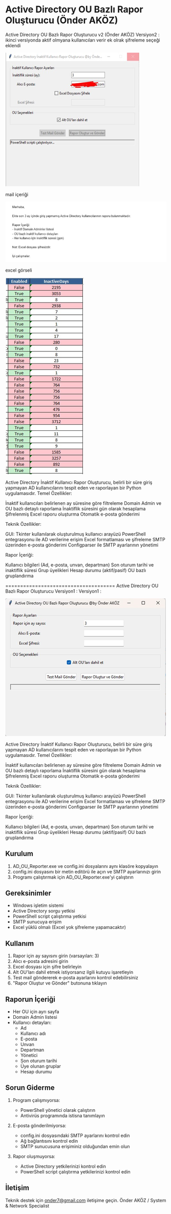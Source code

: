 Active Directory OU Bazlı Rapor Oluşturucu (Önder AKÖZ)
=====================================

Active Directory OU Bazlı Rapor Oluşturucu v2 (Önder AKÖZ) Versiyon2 :
ikinci versiyonda aktif olmyana kullanıcıları verir ek olrak şifreleme seçeği eklendi

![Ana Ekran](s33.jpg)

mail içeriği

![Ana Ekran](ss22.jpg)

excel görseli

![Ana Ekran](ss4.jpg)

Active Directory İnaktif Kullanıcı Rapor Oluşturucu, belirli bir süre giriş yapmayan AD kullanıcılarını tespit eden ve raporlayan bir Python uygulamasıdır.
Temel Özellikler:

İnaktif kullanıcıları belirlenen ay süresine göre filtreleme
Domain Admin ve OU bazlı detaylı raporlama
İnaktiflik süresini gün olarak hesaplama
Şifrelenmiş Excel raporu oluşturma
Otomatik e-posta gönderimi

Teknik Özellikler:

GUI: Tkinter kullanılarak oluşturulmuş kullanıcı arayüzü
PowerShell entegrasyonu ile AD verilerine erişim
Excel formatlaması ve şifreleme
SMTP üzerinden e-posta gönderimi
Configparser ile SMTP ayarlarının yönetimi

Rapor İçeriği:

Kullanıcı bilgileri (Ad, e-posta, unvan, departman)
Son oturum tarihi ve inaktiflik süresi
Grup üyelikleri
Hesap durumu (aktif/pasif)
OU bazlı gruplandırma

=====================================
Active Directory OU Bazlı Rapor Oluşturucu Versiyon1 :
Versiyon1 :

![Ana Ekran](user_report.jpg)

Active Directory İnaktif Kullanıcı Rapor Oluşturucu, belirli bir süre giriş yapmayan AD kullanıcılarını tespit eden ve raporlayan bir Python uygulamasıdır.
Temel Özellikler:

İnaktif kullanıcıları belirlenen ay süresine göre filtreleme
Domain Admin ve OU bazlı detaylı raporlama
İnaktiflik süresini gün olarak hesaplama
Şifrelenmiş Excel raporu oluşturma
Otomatik e-posta gönderimi

Teknik Özellikler:

GUI: Tkinter kullanılarak oluşturulmuş kullanıcı arayüzü
PowerShell entegrasyonu ile AD verilerine erişim
Excel formatlaması ve şifreleme
SMTP üzerinden e-posta gönderimi
Configparser ile SMTP ayarlarının yönetimi

Rapor İçeriği:

Kullanıcı bilgileri (Ad, e-posta, unvan, departman)
Son oturum tarihi ve inaktiflik süresi
Grup üyelikleri
Hesap durumu (aktif/pasif)
OU bazlı gruplandırma

Kurulum
-------
1. AD_OU_Reporter.exe ve config.ini dosyalarını aynı klasöre kopyalayın
2. config.ini dosyasını bir metin editörü ile açın ve SMTP ayarlarınızı girin
3. Programı çalıştırmak için AD_OU_Reporter.exe'yi çalıştırın

Gereksinimler
-------------
- Windows işletim sistemi
- Active Directory sorgu yetkisi
- PowerShell script çalıştırma yetkisi
- SMTP sunucuya erişim
- Excel yüklü olmalı (Excel yok şifreleme yapamacaktır)

Kullanım
--------
1. Rapor için ay sayısını girin (varsayılan: 3)
2. Alıcı e-posta adresini girin
3. Excel dosyası için şifre belirleyin
4. Alt OU'ları dahil etmek istiyorsanız ilgili kutuyu işaretleyin
5. Test mail göndererek e-posta ayarlarını kontrol edebilirsiniz
6. "Rapor Oluştur ve Gönder" butonuna tıklayın

Raporun İçeriği
--------------
- Her OU için ayrı sayfa
- Domain Admin listesi
- Kullanıcı detayları:
  * Ad
  * Kullanıcı adı
  * E-posta
  * Unvan
  * Departman
  * Yönetici
  * Son oturum tarihi
  * Üye olunan gruplar
  * Hesap durumu

Sorun Giderme
------------
1. Program çalışmıyorsa:
   - PowerShell yönetici olarak çalıştırın
   - Antivirüs programında istisna tanımlayın
   
2. E-posta gönderilmiyorsa:
   - config.ini dosyasındaki SMTP ayarlarını kontrol edin
   - Ağ bağlantısını kontrol edin
   - SMTP sunucusuna erişiminiz olduğundan emin olun

3. Rapor oluşmuyorsa:
   - Active Directory yetkilerinizi kontrol edin
   - PowerShell script çalıştırma yetkilerinizi kontrol edin

İletişim
--------
Teknik destek için onder7@gmail.com iletişime geçin.
Önder AKÖZ / System & Network Specialist
